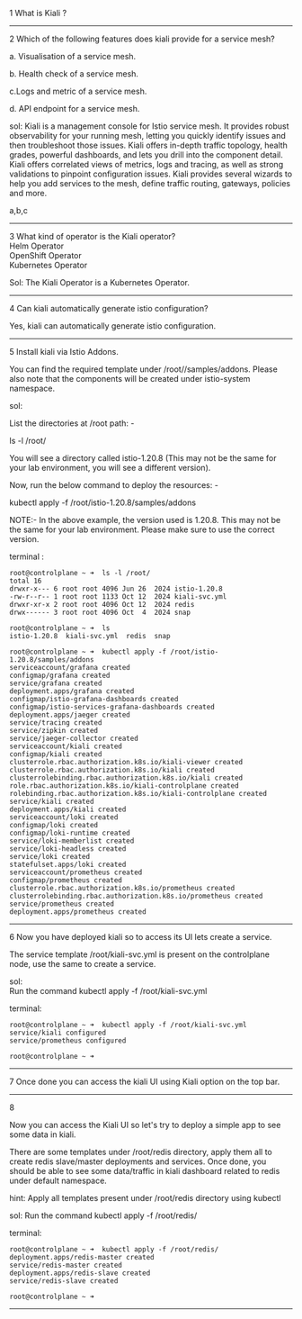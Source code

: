 1
What is Kiali ? 


---
2
Which of the following features does kiali provide for a service mesh?

a. Visualisation of a service mesh.

b. Health check of a service mesh.

c.Logs and metric of a service mesh.

d. API endpoint for a service mesh.

sol:
Kiali is a management console for Istio service mesh. It provides robust observability for your running mesh, letting you quickly identify issues and then troubleshoot those issues. Kiali offers in-depth traffic topology, health grades, powerful dashboards, and lets you drill into the component detail. Kiali offers correlated views of metrics, logs and tracing, as well as strong validations to pinpoint configuration issues. Kiali provides several wizards to help you add services to the mesh, define traffic routing, gateways, policies and more.

a,b,c 

---
3
What kind of operator is the Kiali operator?  
Helm Operator  
OpenShift Operator  
Kubernetes Operator  


Sol:
The Kiali Operator is a Kubernetes Operator.

---
4
Can kiali automatically generate istio configuration?

Yes, kiali can automatically generate istio configuration.

---
5
Install kiali via Istio Addons.


You can find the required template under /root/<istio-directory>/samples/addons. Please also note that the components will be created under istio-system namespace.

sol:

List the directories at /root path: -

ls -l /root/


You will see a directory called istio-1.20.8 (This may not be the same for your lab environment, you will see a different version).


Now, run the below command to deploy the resources: -

kubectl apply -f /root/istio-1.20.8/samples/addons


NOTE:- In the above example, the version used is 1.20.8. This may not be the same for your lab environment. Please make sure to use the correct version.

terminal :
```
root@controlplane ~ ➜  ls -l /root/
total 16
drwxr-x--- 6 root root 4096 Jun 26  2024 istio-1.20.8
-rw-r--r-- 1 root root 1133 Oct 12  2024 kiali-svc.yml
drwxr-xr-x 2 root root 4096 Oct 12  2024 redis
drwx------ 3 root root 4096 Oct  4  2024 snap

```

```
root@controlplane ~ ➜  ls
istio-1.20.8  kiali-svc.yml  redis  snap

```


```
root@controlplane ~ ➜  kubectl apply -f /root/istio-1.20.8/samples/addons
serviceaccount/grafana created
configmap/grafana created
service/grafana created
deployment.apps/grafana created
configmap/istio-grafana-dashboards created
configmap/istio-services-grafana-dashboards created
deployment.apps/jaeger created
service/tracing created
service/zipkin created
service/jaeger-collector created
serviceaccount/kiali created
configmap/kiali created
clusterrole.rbac.authorization.k8s.io/kiali-viewer created
clusterrole.rbac.authorization.k8s.io/kiali created
clusterrolebinding.rbac.authorization.k8s.io/kiali created
role.rbac.authorization.k8s.io/kiali-controlplane created
rolebinding.rbac.authorization.k8s.io/kiali-controlplane created
service/kiali created
deployment.apps/kiali created
serviceaccount/loki created
configmap/loki created
configmap/loki-runtime created
service/loki-memberlist created
service/loki-headless created
service/loki created
statefulset.apps/loki created
serviceaccount/prometheus created
configmap/prometheus created
clusterrole.rbac.authorization.k8s.io/prometheus created
clusterrolebinding.rbac.authorization.k8s.io/prometheus created
service/prometheus created
deployment.apps/prometheus created

```

---
6
Now you have deployed kiali so to access its UI lets create a service.


The service template /root/kiali-svc.yml is present on the controlplane node, use the same to create a service.

sol:  
Run the command kubectl apply -f /root/kiali-svc.yml

terminal: 
```
root@controlplane ~ ➜  kubectl apply -f /root/kiali-svc.yml
service/kiali configured
service/prometheus configured

root@controlplane ~ ➜  
```

---
7
Once done you can access the kiali UI using Kiali option on the top bar.

---
8

Now you can access the Kiali UI so let's try to deploy a simple app to see some data in kiali.


There are some templates under /root/redis directory, apply them all to create redis slave/master deployments and services. Once done, you should be able to see some data/traffic in kiali dashboard related to redis under default namespace.

hint:
Apply all templates present under /root/redis directory using kubectl

sol: 
Run the command kubectl apply -f /root/redis/

terminal:

```
root@controlplane ~ ➜  kubectl apply -f /root/redis/
deployment.apps/redis-master created
service/redis-master created
deployment.apps/redis-slave created
service/redis-slave created

root@controlplane ~ ➜  
```

---



